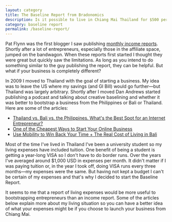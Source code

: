 ```yaml
---
layout: category
title: The Baseline Report from Bradonomics
description: Is it possible to live in Chiang Mai Thailand for $500 per month? Check out the Baseline Report and find out.
category: baseline report
permalink: /baseline-report/
---
```

Pat Flynn was the first blogger I saw publishing [monthly income reports](http://www.smartpassiveincome.com/tag/monthly-income-report/). Shortly after a lot of entrepreneurs, especially those in the affiliate space, jumped on the bandwagon. When these reports first started I thought they were great but quickly saw the limitations. As long as you intend to do something similar to the guy publishing the report, they can be helpful. But what if your business is completely different?

In 2009 I moved to Thailand with the goal of starting a business. My idea was to leave the US where my savings (and GI Bill) would go further—but Thailand was largely arbitrary. Shortly after I moved Dan Andrews started publishing a podcast and talking about creative baselining and whether it was better to bootstrap a business from the Philippines or Bali or Thailand. Here are some of the articles:

 * [Thailand vs. Bali vs. the Philippines. What's the Best Spot for an Internet Entrepreneur?](http://www.tropicalmba.com/thailand-vs-bali-vs-philippines/)
 * [One of the Cheapest Ways to Start Your Online Business](http://www.tropicalmba.com/for-the-bold-one-of-the-cheapest-ways-to-start-your-online-business/)
 * [Use Mobility to Win Back Your Time + The Real Cost of Living in Bali](http://www.tropicalmba.com/cost-of-living-in-bali/)

Most of the time I've lived in Thailand I've been a university student so my living expenses have included tuition. One benefit of being a student is getting a year-long VISA so I don't have to do border runs. Over the years I've averaged around $1,000 USD in expenses per month. It didn't matter if I was paying tuition or, in the year I took off, doing VISA runs every three months—my expenses were the same. But having not kept a budget I can't be certain of my expenses and that's why I decided to start the Baseline Report.

It seems to me that a report of living expenses would be more useful to bootstrapping entrepreneurs than an income report. Some of the articles below explain more about my living situation so you can have a better idea of what your expenses might be if you choose to launch your business from Chiang Mai.
